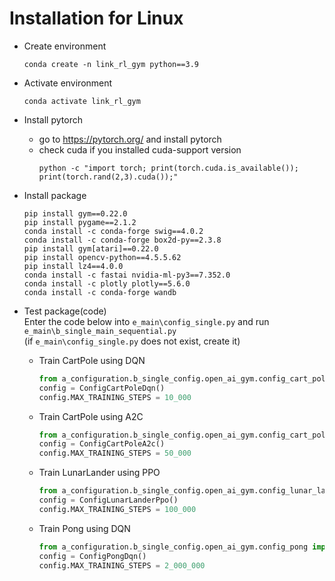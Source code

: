 # Installation for Linux

- Create environment
  ```commandline
  conda create -n link_rl_gym python==3.9
  ```

- Activate environment
  ```commandline
  conda activate link_rl_gym
  ```

- Install pytorch
  - go to https://pytorch.org/ and install pytorch
  - check cuda if you installed cuda-support version
    ```commandline
    python -c "import torch; print(torch.cuda.is_available()); print(torch.rand(2,3).cuda());"
    ```

- Install package
  ```commandline
  pip install gym==0.22.0
  pip install pygame==2.1.2
  conda install -c conda-forge swig==4.0.2
  conda install -c conda-forge box2d-py==2.3.8
  pip install gym[atari]==0.22.0
  pip install opencv-python==4.5.5.62
  pip install lz4==4.0.0
  conda install -c fastai nvidia-ml-py3==7.352.0
  conda install -c plotly plotly==5.6.0
  conda install -c conda-forge wandb
  ```

- Test package(code)  
  Enter the code below into ```e_main\config_single.py``` and run ```e_main\b_single_main_sequential.py```  
  (if ```e_main\config_single.py``` does not exist, create it)
  - Train CartPole using DQN
    ```python
    from a_configuration.b_single_config.open_ai_gym.config_cart_pole import ConfigCartPoleDqn
    config = ConfigCartPoleDqn()
    config.MAX_TRAINING_STEPS = 10_000
    ``` 
  - Train CartPole using A2C
    ```python
    from a_configuration.b_single_config.open_ai_gym.config_cart_pole import ConfigCartPoleA2c
    config = ConfigCartPoleA2c()
    config.MAX_TRAINING_STEPS = 50_000
    ```
  - Train LunarLander using PPO
    ```python
    from a_configuration.b_single_config.open_ai_gym.config_lunar_lander import ConfigLunarLanderPpo
    config = ConfigLunarLanderPpo()
    config.MAX_TRAINING_STEPS = 100_000
    ```
  - Train Pong using DQN
    ```python
    from a_configuration.b_single_config.open_ai_gym.config_pong import ConfigPongDqn
    config = ConfigPongDqn()
    config.MAX_TRAINING_STEPS = 2_000_000
    ```
